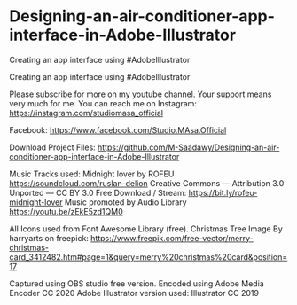 # Designing-an-air-conditioner-app-interface-in-Adobe-Illustrator
Creating an app interface using #AdobeIllustrator

Creating an app interface using #AdobeIllustrator

Please subscribe for more on my youtube channel. Your support means very much for me.
You can reach me on Instagram:
https://instagram.com/studiomasa_official

Facebook:
https://www.facebook.com/Studio.MAsa.Official

Download Project Files:
https://github.com/M-Saadawy/Designing-an-air-conditioner-app-interface-in-Adobe-Illustrator

Music Tracks used:
Midnight lover by ROFEU https://soundcloud.com/ruslan-delion
Creative Commons — Attribution 3.0 Unported — CC BY 3.0
Free Download / Stream: https://bit.ly/rofeu-midnight-lover
Music promoted by Audio Library https://youtu.be/zEkE5zd1QM0

All Icons used from Font Awesome Library (free).
Christmas Tree Image By harryarts on freepick: 
https://www.freepik.com/free-vector/merry-christmas-card_3412482.htm#page=1&query=merry%20christmas%20card&position=17

Captured using OBS studio free version.
Encoded using Adobe Media Encoder CC 2020
Adobe Illustrator version used: Illustrator CC 2019
